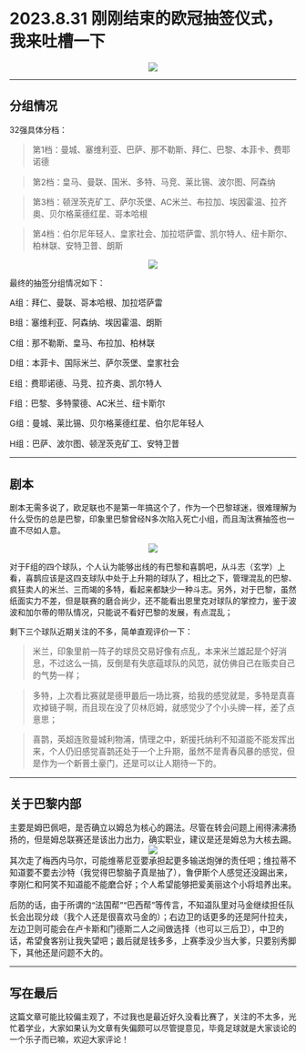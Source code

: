 # 2023.8.31 刚刚结束的欧冠抽签仪式，我来吐槽一下

<div style="text-align:center">
<img src="https://www.dyp02.vip/assets/imageForOwners/10_1.jpeg " style="max-width:90%; height: auto;" >
</div>

***
## 分组情况
32强具体分档：
<div style="font-size:0.9rem">

>第1档：曼城、塞维利亚、巴萨、那不勒斯、拜仁、巴黎、本菲卡、费耶诺德

>第2档：皇马、曼联、国米、多特、马竞、莱比锡、波尔图、阿森纳

>第3档：顿涅茨克矿工、萨尔茨堡、AC米兰、布拉加、埃因霍温、拉齐奥、贝尔格莱德红星、哥本哈根

>第4档：伯尔尼年轻人、皇家社会、加拉塔萨雷、凯尔特人、纽卡斯尔、柏林联、安特卫普、朗斯
</div>

<div style="text-align:center">
<img src="https://www.dyp02.vip/assets/imageForOwners/10_3.jpeg " style="max-width:90%; height: auto;" >
</div>

最终的抽签分组情况如下：
<div style="font-size:0.9rem">


A组：拜仁、曼联、哥本哈根、加拉塔萨雷

B组：塞维利亚、阿森纳、埃因霍温、朗斯

C组：那不勒斯、皇马、布拉加、柏林联

D组：本菲卡、国际米兰、萨尔茨堡、皇家社会

E组：费耶诺德、马竞、拉齐奥、凯尔特人

F组：巴黎、多特蒙德、AC米兰、纽卡斯尔

G组：曼城、莱比锡、贝尔格莱德红星、伯尔尼年轻人

H组：巴萨、波尔图、顿涅茨克矿工、安特卫普
</div>

***
## 剧本
剧本无需多说了，欧足联也不是第一年搞这个了，作为一个巴黎球迷，很难理解为什么受伤的总是巴黎，印象里巴黎曾经N多次陷入死亡小组，而且淘汰赛抽签也一直不尽如人意。

<div style="text-align:center">
<img src="https://www.dyp02.vip/assets/imageForOwners/10_2.jpeg " style="max-width: 90%; height: auto;" >
</div>

对于F组的四个球队，个人认为能够出线的有巴黎和喜鹊吧，从斗志（玄学）上看，喜鹊应该是这四支球队中处于上升期的球队了，相比之下，管理混乱的巴黎、疯狂卖人的米兰、三而竭的多特，看起来都缺少一种斗志。另外，对于巴黎，虽然纸面实力不差，但是联赛的磨合尚少，还不能看出恩里克对球队的掌控力，鉴于波波和加尔蒂的带队情况，只能说不看好巴黎的发展，有点混乱；

剩下三个球队近期关注的不多，简单直观评价一下：

<div style="font-size:0.9rem;">

>米兰，印象里前一阵子的球员交易好像有点乱，本来米兰雄起是个好消息，不过这么一搞，反倒是有失底蕴球队的风范，就仿佛自己在贩卖自己的气势一样；

>多特，上次看比赛就是德甲最后一场比赛，给我的感觉就是，多特是真喜欢掉链子啊，而且现在没了贝林厄姆，就感觉少了个小头牌一样，差了点意思；

>喜鹊，英超连败曼城利物浦，情理之中，新援托纳利不知道能不能发挥出来，个人仍旧感觉喜鹊还处于一个上升期，虽然不是青春风暴的感觉，但是作为一个新晋土豪门，还是可以让人期待一下的。
</div>

<div style="font-size:0.9rem">

</div>

***
## 关于巴黎内部
<div style="font-size:0.9rem">
主要是姆巴佩吧，是否确立以姆总为核心的踢法。尽管在转会问题上闹得沸沸扬扬的，但是姆总联赛还是该出力出力，确实职业，建议是还是姆总为大核去踢。
<div style="text-align:center">
<img src="https://www.dyp02.vip/assets/imageForOwners/10_4.jpeg " style="max-width: 90%; height: auto;" >
</div>
其次走了梅西内马尔，可能维蒂尼亚要承担起更多输送炮弹的责任吧；维拉蒂不知道要不要去沙特（我觉得巴黎脑子真是抽了），鲁伊斯个人感觉还没踢出来，李刚仁和阿笑不知道能不能磨合好；个人希望能够把爱美丽这个小将培养出来。

后防的话，由于所谓的“法国帮”“巴西帮”等传言，不知道队里对马金继续担任队长会出现分歧（我个人还是很喜欢马金的）；右边卫的话更多的还是阿什拉夫，左边卫则可能会在卢卡斯和门德斯二人之间做选择（也可以三后卫），中卫的话，希望食客别让我失望吧；最后就是钱多多，上赛季没少当大爹，只要别秀脚下，其他还是问题不大的。
</div>


***
## 写在最后

这篇文章可能比较偏主观了，不过我也是最近好久没看比赛了，关注的不太多，光忙着学业，大家如果认为文章有失偏颇可以尽管提意见，毕竟足球就是大家谈论的一个乐子而已嘛，欢迎大家评论！